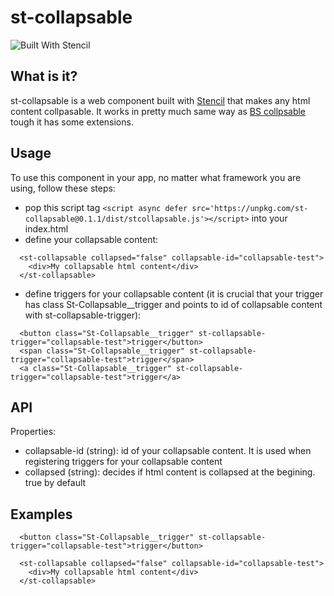 # st-collapsable

![Built With Stencil](https://img.shields.io/badge/-Built%20With%20Stencil-16161d.svg?logo=data%3Aimage%2Fsvg%2Bxml%3Bbase64%2CPD94bWwgdmVyc2lvbj0iMS4wIiBlbmNvZGluZz0idXRmLTgiPz4KPCEtLSBHZW5lcmF0b3I6IEFkb2JlIElsbHVzdHJhdG9yIDE5LjIuMSwgU1ZHIEV4cG9ydCBQbHVnLUluIC4gU1ZHIFZlcnNpb246IDYuMDAgQnVpbGQgMCkgIC0tPgo8c3ZnIHZlcnNpb249IjEuMSIgaWQ9IkxheWVyXzEiIHhtbG5zPSJodHRwOi8vd3d3LnczLm9yZy8yMDAwL3N2ZyIgeG1sbnM6eGxpbms9Imh0dHA6Ly93d3cudzMub3JnLzE5OTkveGxpbmsiIHg9IjBweCIgeT0iMHB4IgoJIHZpZXdCb3g9IjAgMCA1MTIgNTEyIiBzdHlsZT0iZW5hYmxlLWJhY2tncm91bmQ6bmV3IDAgMCA1MTIgNTEyOyIgeG1sOnNwYWNlPSJwcmVzZXJ2ZSI%2BCjxzdHlsZSB0eXBlPSJ0ZXh0L2NzcyI%2BCgkuc3Qwe2ZpbGw6I0ZGRkZGRjt9Cjwvc3R5bGU%2BCjxwYXRoIGNsYXNzPSJzdDAiIGQ9Ik00MjQuNywzNzMuOWMwLDM3LjYtNTUuMSw2OC42LTkyLjcsNjguNkgxODAuNGMtMzcuOSwwLTkyLjctMzAuNy05Mi43LTY4LjZ2LTMuNmgzMzYuOVYzNzMuOXoiLz4KPHBhdGggY2xhc3M9InN0MCIgZD0iTTQyNC43LDI5Mi4xSDE4MC40Yy0zNy42LDAtOTIuNy0zMS05Mi43LTY4LjZ2LTMuNkgzMzJjMzcuNiwwLDkyLjcsMzEsOTIuNyw2OC42VjI5Mi4xeiIvPgo8cGF0aCBjbGFzcz0ic3QwIiBkPSJNNDI0LjcsMTQxLjdIODcuN3YtMy42YzAtMzcuNiw1NC44LTY4LjYsOTIuNy02OC42SDMzMmMzNy45LDAsOTIuNywzMC43LDkyLjcsNjguNlYxNDEuN3oiLz4KPC9zdmc%2BCg%3D%3D&colorA=16161d&style=flat-square)


## What is it?
st-collapsable is a web component built with [Stencil](https://stenciljs.com/) that makes any html content collpasable. It works in pretty much same way as [BS collpsable](https://www.w3schools.com/bootstrap/bootstrap_collapse.asp) tough it has some extensions.  


## Usage
To use this component in your app, no matter what framework you are using, follow these steps:

- pop this script tag `<script async defer src='https://unpkg.com/st-collapsable@0.1.1/dist/stcollapsable.js'></script>` into your index.html
- define your collapsable content:
``` 
  <st-collapsable collapsed="false" collapsable-id="collapsable-test">
    <div>My collapsable html content</div>
  </st-collapsable>
```
- define triggers for your collapsable content (it is crucial that your trigger has class St-Collapsable__trigger and points to id of collapsable content with st-collapsable-trigger):
``` 
  <button class="St-Collapsable__trigger" st-collapsable-trigger="collapsable-test">trigger</button>
  <span class="St-Collapsable__trigger" st-collapsable-trigger="collapsable-test">trigger</span>
  <a class="St-Collapsable__trigger" st-collapsable-trigger="collapsable-test">trigger</a>
```   

## API
Properties:

- collapsable-id (string): id of your collapsable content. It is used when registering triggers for your collapsable content
- collapsed (string): decides if html content is collapsed at the begining. true by default

## Examples

``` 
  <button class="St-Collapsable__trigger" st-collapsable-trigger="collapsable-test">trigger</button>

  <st-collapsable collapsed="false" collapsable-id="collapsable-test">
    <div>My collapsable html content</div>
  </st-collapsable>

```

